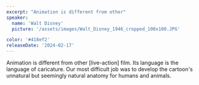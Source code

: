 ```yaml
---
excerpt: "Animation is different from other"
speaker:
  name: 'Walt Disney'
  picture: '/assets/images/Walt_Disney_1946_cropped_100x100.JPG'

color: '#418ef2'
releaseDate: '2024-02-17'
---
```

Animation is different from other [live-action] film. Its language is the language of caricature. Our most difficult job was to develop the cartoon's unnatural but seemingly natural anatomy for humans and animals.
